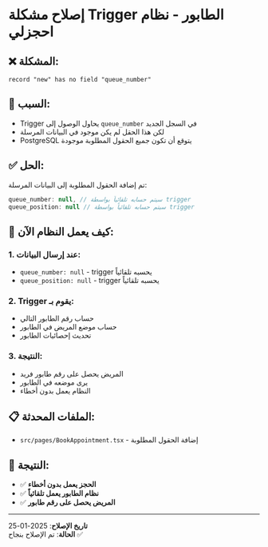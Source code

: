 # إصلاح مشكلة Trigger الطابور - نظام احجزلي

## ❌ **المشكلة:**
```
record "new" has no field "queue_number"
```

## 🔧 **السبب:**
- Trigger يحاول الوصول إلى `queue_number` في السجل الجديد
- لكن هذا الحقل لم يكن موجود في البيانات المرسلة
- PostgreSQL يتوقع أن تكون جميع الحقول المطلوبة موجودة

## ✅ **الحل:**
تم إضافة الحقول المطلوبة إلى البيانات المرسلة:

```javascript
queue_number: null, // سيتم حسابه تلقائياً بواسطة trigger
queue_position: null // سيتم حسابه تلقائياً بواسطة trigger
```

## 🎯 **كيف يعمل النظام الآن:**

### **1. عند إرسال البيانات:**
- `queue_number: null` - trigger يحسبه تلقائياً
- `queue_position: null` - trigger يحسبه تلقائياً

### **2. Trigger يقوم بـ:**
- حساب رقم الطابور التالي
- حساب موضع المريض في الطابور
- تحديث إحصائيات الطابور

### **3. النتيجة:**
- المريض يحصل على رقم طابور فريد
- يرى موضعه في الطابور
- النظام يعمل بدون أخطاء

## 📋 **الملفات المحدثة:**
- `src/pages/BookAppointment.tsx` - إضافة الحقول المطلوبة

## 🚀 **النتيجة:**
- ✅ **الحجز يعمل بدون أخطاء**
- ✅ **نظام الطابور يعمل تلقائياً**
- ✅ **المريض يحصل على رقم طابور**

---
**تاريخ الإصلاح**: 2025-01-25  
**الحالة**: تم الإصلاح بنجاح ✅
